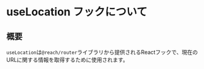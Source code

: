 # useLocation フックについて

## 概要
`useLocation`は`@reach/router`ライブラリから提供されるReactフックで、現在のURLに関する情報を取得するために使用されます。
